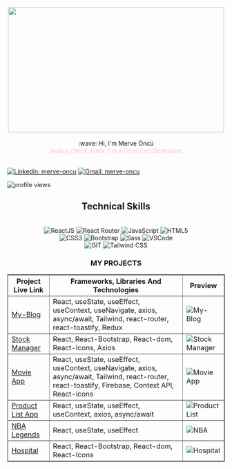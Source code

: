 <div align="center">
  <img src="https://camo.githubusercontent.com/800e1ce79aaa78d4e4d5eb324dfb2a8bb0164a42c6a2f6e636692bcc3f9480d4/68747470733a2f2f63646e2e686173686e6f64652e636f6d2f7265732f686173686e6f64652f696d6167652f75706c6f61642f76313638313536323530383336352f6b39367a307833566a2e676966" width="500" height="290">
</div>
</br>
<div align="center">
:wave: Hi, I'm 
Merve Öncü

</div>
<div align="center">
<span style="color: pink;">:heavy_check_mark: I'm a Front End Developer.</span>
</div>
</br>

[![Linkedin: merve-oncu](https://img.shields.io/badge/linkedin-%230077B5.svg?&style=for-the-badge&logo=linkedin&logoColor=white)](https://www.linkedin.com/in/merve-oncu/)
[![Gmail: merve-oncu](https://img.shields.io/badge/gmail-f1f2f6.svg?&style=for-the-badge&logo=gmail&logoColor=red)](mailto:merveeoncuu86@gmail.com)


<p align="left">
  <img src="https://komarev.com/ghpvc/?username=merve-86" alt="profile views">
</p>
<h2 align="center">
Technical Skills
</h2>
</br>
<div align="center">
  <img src="https://img.shields.io/badge/React-20232A?style=for-the-badge&logo=react&logoColor=61DAFB" alt="ReactJS" />
  <img src="https://img.shields.io/badge/React_Router-CA4245?style=for-the-badge&logo=react-router&logoColor=white" alt="React Router" />
  <img src="https://img.shields.io/badge/JavaScript-323330?style=for-the-badge&logo=javascript&logoColor=F7DF1E" alt="JavaScript" />
  <img src="https://img.shields.io/badge/HTML5-E34F26?style=for-the-badge&logo=html5&logoColor=white" alt="HTML5" />
  </br>
  <img src="https://img.shields.io/badge/CSS3-1572B6?style=for-the-badge&logo=css3&logoColor=white" alt="CSS3" />
  <img src="https://img.shields.io/badge/Bootstrap-563D7C?style=for-the-badge&logo=bootstrap&logoColor=white" alt="Bootstrap" />
  <img src="https://img.shields.io/badge/Sass-CC6699?style=for-the-badge&logo=sass&logoColor=white" alt="Sass" />
  <img src="https://img.shields.io/badge/Visual_Studio_Code-0078D4?style=for-the-badge&logo=visual%20studio%20code&logoColor=white" alt="VSCode" />
  </br>

  <img src="https://img.shields.io/badge/GIT-E44C30?style=for-the-badge&logo=git&logoColor=white" alt="GIT" />
  <img src="https://img.shields.io/badge/Tailwind-38B2AC?style=for-the-badge&logo=tailwind-css&logoColor=white" alt="Tailwind CSS" />
</div>

<h3 align="center">MY PROJECTS</h3>

<table align="center" border="1">
  <tr>
    <th>Project Live Link</th>
    <th>Frameworks, Libraries And Technologies</th>
    <th>Preview</th>
  </tr>
  <tr>
    <td><a href="https://blog-app-merve.netlify.app">My-Blog</a></td>
    <td>React, useState, useEffect, useContext, useNavigate, axios, async/await, Tailwind, react-router, react-toastify, Redux</td>
    <td><img src="https://github.com/merve-86/my-blog-redux/assets/154313391/60baaf6d-4adf-45ef-adef-c6feb7fb476d" alt="My-Blog" /></td>
  </tr>
  <tr>
    <td><a href="https://stock-manager-merve.netlify.app">Stock Manager</a></td>
    <td>React, React-Bootstrap, React-dom, React-Icons, Axios</td>
    <td><img src="https://github.com/merve-86/Stock-Maneger/assets/154313391/113bfd08-bdbc-403b-810a-9b4ccaa8ed94" alt="Stock Manager" /></td>
  </tr>
  <tr>
    <td><a href="https://movie-app-merve.netlify.app">Movie App</a></td>
    <td>React, useState, useEffect, useContext, useNavigate, axios, async/await, Tailwind, react-router, react-toastify, Firebase, Context API, React-icons</td>
    <td><img src="https://github.com/merve-86/movie-app/assets/154313391/a67517e4-a819-42e5-8ce7-24ebf1a12472" alt="Movie App" /></td>
  </tr>
  <tr>
    <td><a href="https://omer-faruk-oncu.github.io/product-list/">Product List App</a></td>
    <td>React, useState, useEffect, useContext, axios, async/await</td>
    <td><img src="https://github.com/omer-faruk-oncu/product-list/assets/154313389/8d6a052e-e2bb-4239-a07a-9757d94a6673" alt="Product List" /></td>
  </tr>
  <tr>
    <td><a href="https://nba-legends-oncuu.netlify.app">NBA Legends</a></td>
    <td>React, useState, useEffect</td>
    <td><img src="https://github.com/omer-faruk-oncu/nba-legends/assets/154313389/f88a65dc-ac8a-4478-a3f2-02ba23f4a9d9" alt="NBA" /></td>
  </tr>
  <tr>
    <td><a href="https://hospital-app-oncu.netlify.app">Hospital</a></td>
    <td>React, React-Bootstrap, React-dom, React-Icons</td>
    <td><img src="https://github.com/omer-faruk-oncu/hospital-app/assets/154313389/5d256072-9bdd-422b-b75b-878b8ad9df21" alt="Hospital" /></td>
  </tr>
</table>



<!--
**merve-86/merve-86** is a ✨ _special_ ✨ repository because its `README.md` (this file) appears on your GitHub profile.

Here are some ideas to get you started:

- 🔭 I’m currently working on ...
- 🌱 I’m currently learning ...
- 👯 I’m looking to collaborate on ...
- 🤔 I’m looking for help with ...
- 💬 Ask me about ...
- 📫 How to reach me: ...
- 😄 Pronouns: ...
- ⚡ Fun fact: ...
-->

